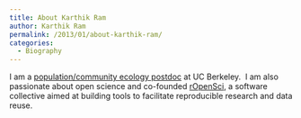 ```yaml
---
title: About Karthik Ram
author: Karthik Ram
permalink: /2013/01/about-karthik-ram/
categories:
  - Biography
---
```

I am a [population/community ecology postdoc][1] at UC Berkeley.  I am also passionate about open science and co-founded [rOpenSci][2], a software collective aimed at building tools to facilitate reproducible research and data reuse.

 [1]: http://nature.berkeley.edu/~kram/
 [2]: http://ropensci.org/
